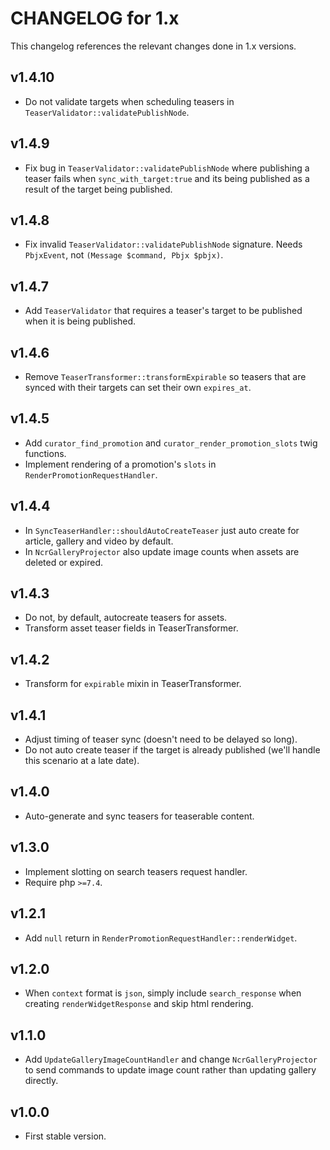 # CHANGELOG for 1.x
This changelog references the relevant changes done in 1.x versions.


## v1.4.10
* Do not validate targets when scheduling teasers in `TeaserValidator::validatePublishNode`.


## v1.4.9
* Fix bug in `TeaserValidator::validatePublishNode` where publishing a teaser fails when `sync_with_target:true` and its being published as a result of the target being published.


## v1.4.8
* Fix invalid `TeaserValidator::validatePublishNode` signature.  Needs `PbjxEvent`, not `(Message $command, Pbjx $pbjx)`.


## v1.4.7
* Add `TeaserValidator` that requires a teaser's target to be published when it is being published.


## v1.4.6
* Remove `TeaserTransformer::transformExpirable` so teasers that are synced with their targets can set their own `expires_at`.


## v1.4.5
* Add `curator_find_promotion` and `curator_render_promotion_slots` twig functions.
* Implement rendering of a promotion's `slots` in `RenderPromotionRequestHandler`.


## v1.4.4
* In `SyncTeaserHandler::shouldAutoCreateTeaser` just auto create for article, gallery and video by default.
* In `NcrGalleryProjector` also update image counts when assets are deleted or expired.


## v1.4.3
* Do not, by default, autocreate teasers for assets.
* Transform asset teaser fields in TeaserTransformer.


## v1.4.2
* Transform for `expirable` mixin in TeaserTransformer.


## v1.4.1
* Adjust timing of teaser sync (doesn't need to be delayed so long).
* Do not auto create teaser if the target is already published (we'll handle this scenario at a late date).


## v1.4.0
* Auto-generate and sync teasers for teaserable content.


## v1.3.0
* Implement slotting on search teasers request handler.
* Require php `>=7.4`.


## v1.2.1
* Add `null` return in `RenderPromotionRequestHandler::renderWidget`.


## v1.2.0
* When `context` format is `json`, simply include `search_response` when creating `renderWidgetResponse` and skip html rendering.


## v1.1.0
* Add `UpdateGalleryImageCountHandler` and change `NcrGalleryProjector` to send commands to update image count rather than updating gallery directly.


## v1.0.0
* First stable version.
